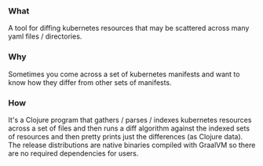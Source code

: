 ### What

A tool for diffing kubernetes resources that may be scattered across many yaml files / directories.

### Why

Sometimes you come across a set of kubernetes manifests and want to know how they differ from other sets of manifests.

### How

It's a Clojure program that gathers / parses / indexes kubernetes resources across a set of files and then runs a diff
algorithm against the indexed sets of resources and then pretty prints just the differences (as Clojure data). The
release distributions are native binaries compiled with GraalVM so there are no required dependencies for users.

